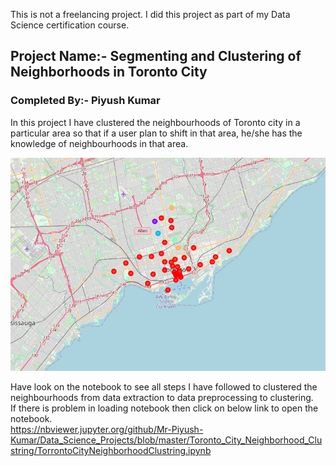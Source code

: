 This is not a freelancing project. I did this project as part of my Data Science certification course.   

## Project Name:- Segmenting and Clustering of Neighborhoods in Toronto City

### Completed By:- Piyush Kumar

In this project I have clustered the neighbourhoods of Toronto city in a particular area so that if a user plan to shift in that area, he/she has the knowledge of neighbourhoods in that area.   
   
<img src="https://github.com/Mr-Piyush-Kumar/Mr-Piyush-Kumar/blob/master/neighbourhoods_clustering.JPG"></img>  
   
Have look on the notebook to see all steps I have followed to clustered the neighbourhoods from data extraction to data preprocessing to clustering.  
If there is problem in loading notebook then click on below link to open the notebook.  
https://nbviewer.jupyter.org/github/Mr-Piyush-Kumar/Data_Science_Projects/blob/master/Toronto_City_Neighborhood_Clustring/TorrontoCityNeighborhoodClustring.ipynb

